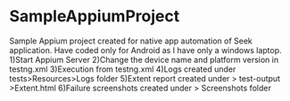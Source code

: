 # SampleAppiumProject
Sample Appium project created for native app automation of Seek application.
Have coded only for Android as I have only a windows laptop.
1)Start Appium Server
2)Change the device name and platform version in testng.xml
3)Execution from testng.xml
4)Logs created under tests>Resources>Logs folder
5)Extent report created under > test-output >Extent.html
6)Failure screenshots created under > Screenshots folder
